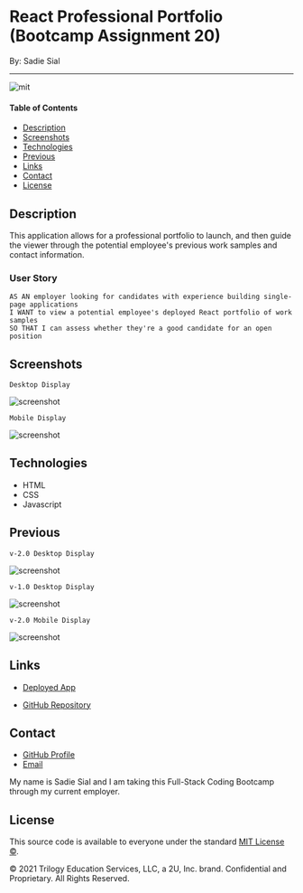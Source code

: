 # React Professional Portfolio (Bootcamp Assignment 20)

By: Sadie Sial

---

![mit](https://img.shields.io/badge/license-MIT-lightblue)

#### Table of Contents

- [Description](#description)
- [Screenshots](#screenshots)
- [Technologies](#technologies)
- [Previous](#previous)
- [Links](#links)
- [Contact](#contact)
- [License](#license)

## Description

This application allows for a professional portfolio to launch, and then guide the viewer through the potential employee's previous work samples and contact information.

### User Story

```
AS AN employer looking for candidates with experience building single-page applications
I WANT to view a potential employee's deployed React portfolio of work samples
SO THAT I can assess whether they're a good candidate for an open position
```

## Screenshots

```
Desktop Display
```

![screenshot](./assets/images/.png)

```
Mobile Display
```

![screenshot](./assets/images/.png)

## Technologies

- HTML
- CSS
- Javascript <br>

## Previous

```
v-2.0 Desktop Display
```

![screenshot](./assets/images/desktop-v2.png)

```
v-1.0 Desktop Display
```

![screenshot](./assets/images/desktop-v1.png)

```
v-2.0 Mobile Display
```

![screenshot](./assets/images/mobile-v2.png)

## Links

- [Deployed App](https://sadielinks.github.io/professional-portfolio/)

- [GitHub Repository](https://github.com/sadielinks/professional-portfolio) <br>

## Contact

- [GitHub Profile](https://github.com/sadielinks)
- [Email](mailto:sadiecodes@gmail.com)

My name is Sadie Sial and I am taking this Full-Stack Coding Bootcamp through my current employer. <br>

## License

This source code is available to everyone under the standard [MIT License ©](https://github.com/microsoft/vscode/blob/master/LICENSE.txt). <br>

© 2021 Trilogy Education Services, LLC, a 2U, Inc. brand. Confidential and Proprietary. All Rights Reserved.
